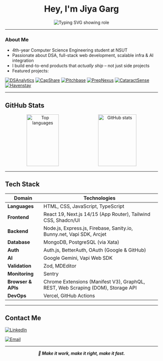 <h1 align="center">Hey, I'm Jiya Garg</h1>

<p align="center">
  <img src="https://readme-typing-svg.demolab.com?font=Fira+Code&duration=4000&pause=1000&color=F672D9&center=true&vCenter=true&width=435&lines=Full-Stack+Engineer;Next.js+%7C+React+%7C+AI+%7C+DevOps;Building+Production-Ready+Apps" alt="Typing SVG showing role" />
</p>

---

### About Me

- 4th-year Computer Science Engineering student at NSUT  
- Passionate about DSA, full-stack web development, scalable infra & AI integration  
- I build end-to-end products that *actually ship* – not just side projects  
- Featured projects:

[![DSAnalytics](https://img.shields.io/badge/DSAnalytics-DSA_Tracker-F672D9?style=for-the-badge&logo=googlechrome&logoColor=white)](https://github.com/jiyagarg03/DSAnalytics) 
[![CapShare](https://img.shields.io/badge/CapShare-Screen_Recorder-F672D9?style=for-the-badge&logo=vercel&logoColor=white)](https://github.com/jiyagarg03/capshare-app) 
[![Pitchbase](https://img.shields.io/badge/Pitchbase-Startup_Directory-F672D9?style=for-the-badge&logo=sanity&logoColor=white)](https://github.com/jiyagarg03/pitchbase-app) 
[![PrepNexus](https://img.shields.io/badge/PrepNexus-AI_Interviews-F672D9?style=for-the-badge&logo=google&logoColor=white)](https://github.com/jiyagarg03/prepnexus-ai) 
[![CataractSense](https://img.shields.io/badge/CataractSense-Ocular_Detection-F672D9?style=for-the-badge&logo=pytorch&logoColor=white)](https://github.com/jiyagarg03/CataractSense-DP) 
[![Havenstay](https://img.shields.io/badge/Havenstay-Travel_Finder-F672D9?style=for-the-badge&logo=airbnb&logoColor=white)](https://github.com/jiyagarg03/wanderlust)


---

##  GitHub Stats

<p align="center">
  <img width="46%" height="170px" src="https://github-readme-stats.vercel.app/api/top-langs/?username=jiyagarg03&layout=compact&theme=radical&title_color=F672D9&text_color=ffffff&bg_color=0d1117&cache_bust=1" alt="Top languages" />
  <img width="50%" height="170px" src="https://github-readme-stats.vercel.app/api?username=jiyagarg03&show_icons=true&hide=prs,issues&theme=radical&title_color=F672D9&icon_color=F672D9&text_color=ffffff&bg_color=0d1117&cache_bust=1&include_all_commits=true&count_private=true" alt="GitHub stats" />
</p>


---

## Tech Stack

| Domain       | Technologies                                                                 |
|--------------|-------------------------------------------------------------------------------|
| **Languages**    | HTML, CSS, JavaScript, TypeScript                                            |
| **Frontend**     | React 19, Next.js 14/15 (App Router), Tailwind CSS, Shadcn/UI                |
| **Backend**      | Node.js, Express.js, Firebase, Sanity.io, Bunny.net, Vapi SDK, Arcjet        |
| **Database**     | MongoDB, PostgreSQL (via Xata)                                               |
| **Auth**         | Auth.js, BetterAuth, OAuth (Google & GitHub)                                 |
| **AI**           | Google Gemini, Vapi Web SDK                                                  |
| **Validation**   | Zod, MDEditor                                                                |
| **Monitoring**   | Sentry                                                                       |
| **Browser & APIs** | Chrome Extensions (Manifest V3), GraphQL, REST, Web Scraping (DOM), Storage API |
| **DevOps**       | Vercel, GitHub Actions                                                       |

---

##  Contact Me

[![LinkedIn](https://img.shields.io/badge/LinkedIn-Jiya%20Garg-F672D9?logo=linkedin&logoColor=white&style=for-the-badge)](https://www.linkedin.com/in/jiya-garg-656368265/)

[![Email](https://img.shields.io/badge/Email-jiya.grg03%40gmail.com-F672D9?logo=gmail&logoColor=white&style=for-the-badge)](mailto:jiyagarg03@gmail.com)

---

<p align="center"><b><i>🌸 Make it work, make it right, make it fast.</span></i></b></p>
